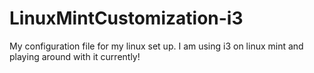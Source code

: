 # LinuxMintCustomization-i3

My configuration file for my linux set up. I am using i3 on linux mint and playing around with it currently!
